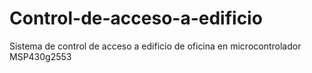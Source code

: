 # Control-de-acceso-a-edificio
Sistema de control de acceso a edificio de oficina en microcontrolador MSP430g2553
